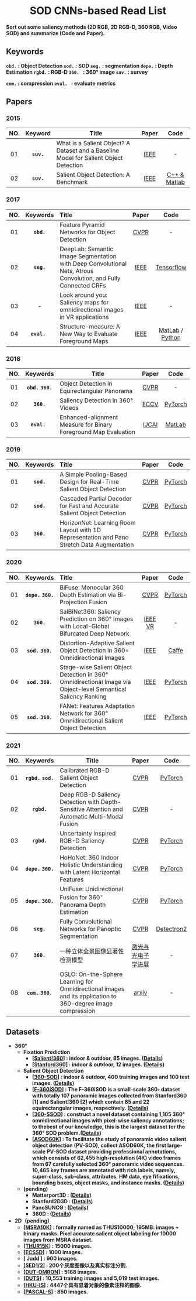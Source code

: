 <div align = 'center'><h1><b>SOD CNNs-based Read List</div>

Sort out some saliency methods (**2D RGB, 2D RGB-D, 360 RGB, Video SOD**) and summarize (**Code and Paper**). 

## Keywords

**`obd.`** : Object Detection    **`sod.`** : SOD    **`seg.`** : segmentation    **`depe.`** : Depth Estimation    **`rgbd.`** : RGB-D     **`360. `** : 360° image    **`suv.`** : survey

**`com.`** : compression    **`eval. `** : evaluate metrics

## Papers

### 2015

| NO.  |  Keyword   | Title                                                        |                        Paper                         |                         Code                         |
| :--: | :--------: | ------------------------------------------------------------ | :--------------------------------------------------: | :--------------------------------------------------: |
|  01  | **`suv.`** | What is a Salient Object? A Dataset and a Baseline Model for Salient Object Detection | [IEEE](http://ieeexplore.ieee.org/document/6990522/) |                          -                           |
|  02  | **`suv.`** | Salient Object Detection: A Benchmark                        | [IEEE](http://ieeexplore.ieee.org/document/7293665/) | [C++ & Matlab]( http://mmcheng.net/salobjbenchmark/) |

### 2017

| NO.  |   Keywords   | Title                                                        |                        Paper                         |                             Code                             |
| :--: | :----------: | :----------------------------------------------------------- | :--------------------------------------------------: | :----------------------------------------------------------: |
|  01  |  **`obd.`**  | Feature Pyramid Networks for Object Detection                | [CVPR](https://ieeexplore.ieee.org/document/8099589) |                              -                               |
|  02  |  **`seg.`**  | DeepLab: Semantic Image Segmentation with Deep Convolutional Nets, Atrous Convolution, and Fully Connected CRFs | [IEEE](https://ieeexplore.ieee.org/document/7913730) | [Tensorflow](http://liangchiehchen.com/projects/DeepLab.html) |
|  03  |      -       | Look around you: Saliency maps for omnidirectional images in VR applications | [IEEE](http://ieeexplore.ieee.org/document/7965634/) |                              -                               |
|  04  | **`eval. `** | Structure-measure: A New Way to Evaluate Foreground Maps     |       [IEEE](https://arxiv.org/abs/1708.00786)       | [MatLab](https://github.com/DengPingFan/S-measure) / [Python](https://github.com/zzhanghub/eval-co-sod) |

### 2018

| NO.  |     Keywords      | Title                                                        |                            Paper                             |                             Code                             |
| :--: | :---------------: | ------------------------------------------------------------ | :----------------------------------------------------------: | :----------------------------------------------------------: |
|  01  | **`obd.` `360.`** | Object Detection in Equirectangular Panorama                 |           [CVPR](https://arxiv.org/abs/1805.08009)           |                              -                               |
|  02  |    **`360.`**     | Saliency Detection in 360° Videos                            | [ECCV](http://link.springer.com/10.1007/978-3-030-01234-2_30) | [PyTorch](https://github.com/xuyanyu-shh/Saliency-detection-in-360-video) |
|  03  |   **`eval. `**    | Enhanced-alignment Measure for Binary Foreground Map Evaluation |      [IJCAI](https://www.ijcai.org/proceedings/2018/97)      |      [MatLab](https://github.com/DengPingFan/E-measure)      |

### 2019

| NO.  |  Keywords  | Title                                                        |                  Paper                  |                        Code                         |
| :--: | :--------: | :----------------------------------------------------------- | :-------------------------------------: | :-------------------------------------------------: |
|  01  | **`sod.`** | A Simple Pooling-Based Design for Real-Time Salient Object Detection | [CVPR](http://arxiv.org/abs/1904.09569) |  [PyTorch](https://github.com/backseason/PoolNet)   |
|  02  | **`sod.`** | Cascaded Partial Decoder for Fast and Accurate Salient Object Detection | [CVPR](http://arxiv.org/abs/1904.08739) |      [PyTorch](https://github.com/wuzhe71/CPD)      |
|  03  | **`360.`** | HorizonNet: Learning Room Layout with 1D Representation and Pano Stretch Data Augmentation | [CVPR](http://arxiv.org/abs/1901.03861) | [PyTorch](https://github.com/sunset1995/HorizonNet) |

### 2020

| NO.  |      Keywords      | Title                                                        |                          Paper                           |                           Code                           |
| :--: | :----------------: | :----------------------------------------------------------- | :------------------------------------------------------: | :------------------------------------------------------: |
|  01  | **`depe.` `360.`** | BiFuse: Monocular 360 Depth Estimation via Bi-Projection Fusion |  [CVPR](https://ieeexplore.ieee.org/document/9157424/)   |    [PyTorch](https://github.com/Yeh-yu-hsuan/BiFuse)     |
|  02  |     **`360.`**     | SalBiNet360: Saliency Prediction on 360° Images with Local-Global Bifurcated Deep Network | [IEEE VR](https://ieeexplore.ieee.org/document/9089519/) |                            -                             |
|  03  | **`sod.` `360.`**  | Distortion-Adaptive Salient Object Detection in 360∘ Omnidirectional Images |  [IEEE](https://ieeexplore.ieee.org/document/8926489/)   | [Caffe](http://cvteam.net/projects/JSTSP20_DDS/DDS.html) |
|  04  | **`sod.` `360.`**  | Stage-wise Salient Object Detection in 360° Omnidirectional Image via Object-level Semantical Saliency Ranking |  [IEEE](https://ieeexplore.ieee.org/document/9199564/)   |     [PyTorch](https://github.com/360-SSOD/download)      |
|  05  | **`sod.` `360.`**  | FANet: Features Adaptation Network for 360° Omnidirectional Salient Object Detection |   [IEEE](https://ieeexplore.ieee.org/document/9211754)   |     [PyTorch](https://github.com/DreaMKHuang/FANet)      |

### 2021

| NO.  |        Keywords        | Title                                                        |                            Paper                             |                             Code                             |
| :--: | :--------------------: | ------------------------------------------------------------ | :----------------------------------------------------------: | :----------------------------------------------------------: |
|  01  | **`rgbd.`** **`sod.`** | Calibrated RGB-D Salient Object Detection                    | [CVPR](https://openaccess.thecvf.com/content/CVPR2021/html/Ji_Calibrated_RGB-D_Salient_Object_Detection_CVPR_2021_paper.html) |         [PyTorch](https://github.com/jiwei0921/DCF)          |
|  02  |      **`rgbd.`**       | Deep RGB-D Saliency Detection with Depth-Sensitive Attention and Automatic Multi-Modal Fusion |           [CVPR](http://arxiv.org/abs/2103.11832)            |                              -                               |
|  03  |      **`rgbd.`**       | Uncertainty Inspired RGB-D Saliency Detection                |     [CVPR](https://ieeexplore.ieee.org/document/9405467)     |       [PyTorch](https://github.com/JingZhang617/UCNet)       |
|  04  |   **`depe.` `360.`**   | HoHoNet: 360 Indoor Holistic Understanding with Latent Horizontal Features |           [CVPR](https://arxiv.org/abs/2011.11498)           |       [PyTorch](https://github.com/sunset1995/HoHoNet)       |
|  05  |   **`depe.` `360.`**   | UniFuse: Unidirectional Fusion for 360$^{\circ}$ Panorama Depth Estimation |           [CVPR](http://arxiv.org/abs/2102.03550)            | [PyTorch](https://github.com/alibaba/UniFuse-Unidirectional-Fusion) |
|  06  |       **`seg.`**       | Fully Convolutional Networks for Panoptic Segmentation       |           [CVPR](https://arxiv.org/abs/2012.00720)           | [Detectron2](https://github.com/dvlab-research/PanopticFCN)  |
|  07  |       **`360.`**       | 一种立体全景图像显著性检测模型                               | [激光与光电子学进展](http://www.opticsjournal.net/Articles/Abstract?aid=OJ1c8876d8937c381e) |                              -                               |
|  08  | **`com.`** **`360.`**  | OSLO: On-the-Sphere Learning for Omnidirectional images and its application to 360-degree image compression |        [arxiv](https://arxiv.org/pdf/2107.09179.pdf)         |                              -                               |

## Datasets

* 360°
  * Fixation Prediction
    * [[Salient!360](https://salient360.ls2n.fr/datasets/toolbox/)] : indoor & outdoor, 85 images. ([Details](https://hal.archives-ouvertes.fr/hal-01994923/document))
    * [[Stanford360](https://vsitzmann.github.io/vr-saliency/ )] : indoor & outdoor, 12 images. ([Details](https://ieeexplore.ieee.org/document/8269807))
  * Salient Object Detection
    * [[360-SOD](http://cvteam.net/projects/JSTSP20_DDS/DDS.html)] : indoor & outdoor, 400 training images and 100 test images. ([Details](https://ieeexplore.ieee.org/document/8926489/))
    * [[F-360iSOD](https://github.com/PanoAsh/F-360iSOD)] : The F-360iSOD is a small-scale 360◦ dataset with totally 107 panoramic images collected from Stanford360 [1] and Salient!360 [2] which contain 85 and 22 equirectangular images, respectively. ([Details](https://arxiv.org/abs/2001.07960))
    * [[360-SSOD](https://github.com/360-SSOD/download)] : construct a novel dataset containing 1,105 360° omnidirectional images with pixel-wise saliency annotations; to thebest of our knowledge, this is the largest dataset for the 360° SOD problem.([Details](https://ieeexplore.ieee.org/document/9199564))
    * [[ASOD60K](https://github.com/PanoAsh/ASOD60K)] : To facilitate the study of panoramic video salient object detection (PV-SOD), collect ASOD60K, the first large-scale PV-SOD dataset providing professional annotations, which consists of 62,455 high-resolution (4K) video frames from 67 carefully selected 360° panoramic video sequences. 10,465 key frames are annotated with rich labels, namely, super-class, sub-class, attributes, HM data, eye fifixations, bounding boxes, object masks, and instance masks. ([Details](https://arxiv.org/abs/2107.11629))
  * (pending)
    * Matterport3D : ([Details](https://arxiv.org/abs/1709.06158))
    * Stanford2D3D : ([Details](https://arxiv.org/abs/1702.01105))
    * PanoSUNCG : ([Details](https://arxiv.org/abs/1811.05304))
    * 360D : ([Details](https://arxiv.org/abs/1807.09620))
* 2D（pending）
  * [[MSRA10K]( https://mmcheng.net/msra10k/)] : formally named as THUS10000; 195MB: images + binary masks. Pixel accurate salient object labeling for 10000 images from MSRA dataset.
  * [[THUR15K](https://mmcheng.net/code-data/)] : 15000 images.
  * [[ECSSD](https://www.cse.cuhk.edu.hk/leojia/projects/hsaliency/dataset.html)] : 1000 images.
  * [ Judd ] : 900 images.
  * [[SED1/2](http://www.wisdom.weizmann.ac.il/~vision/Seg_Evaluation_DB/dl.html)] : 200个灰度图像以及真实标注分割.
  * [[DUT-OMRON](http://saliencydetection.net/dut-omron/#outline-container-org0e04792)] : 5168 images.
  * [[DUTS](http://saliencydetection.net/duts/)] : 10,553 training images and 5,019 test images.
  * [[HKU-IS](https://i.cs.hku.hk/~gbli/deep_saliency.html)] : 4447个具有显着对象的像素注释的图像.
  * [[PASCAL-S](https://pan.baidu.com/s/1DZcfwCYdeMW4EGawhXQyig)] : 850 images.